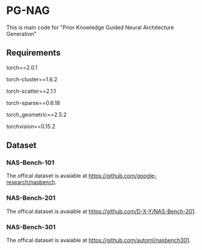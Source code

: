 # PG-NAG
This is main code for "Prior Knowledge Guided Neural Architecture Generation"

## Requirements
torch==2.0.1

torch-cluster==1.6.2

torch-scatter==2.1.1

torch-sparse==0.6.18

torch_geometric==2.5.2

torchvision==0.15.2

## Dataset

### NAS-Bench-101
The offical dataset is avaiable at https://github.com/google-research/nasbench.
### NAS-Bench-201
The offical dataset is avaiable at https://github.com/D-X-Y/NAS-Bench-201.
### NAS-Bench-301
The offical dataset is avaiable at https://github.com/automl/nasbench301.
